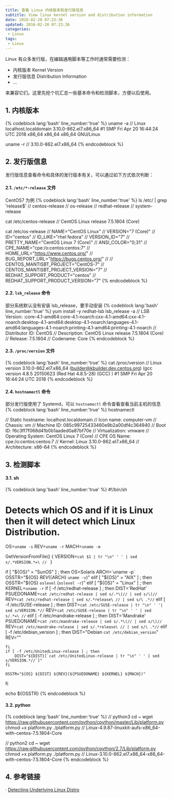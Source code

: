 ```yaml
---
title: 查看 Linux 内核版本和发行版信息
subtitle: View linux kernel version and distribution information
date: 2016-02-20 07:23:36
updated: 2016-02-20 07:23:36
categories:
 - Linux
tags:
 - Linux
---
```


Linux 有众多发行版，在编辑通用脚本等工作时通常需要检测：
- 内核版本 Kernel Version 
- 发行版信息 Distribution Information
- ...

来兼容它们。这里先挖个坑汇总一些基本命令和检测脚本，方便以后使用。

<!--more-->

## 1. 内核版本
{% codeblock lang:'bash' line_number:'true' %}
uname -a
// Linux localhost.localdomain 3.10.0-862.el7.x86_64 #1 SMP Fri Apr 20 16:44:24 UTC 2018 x86_64 x86_64 x86_64 GNU/Linux

uname -r
// 3.10.0-862.el7.x86_64
{% endcodeblock %}

## 2. 发行版信息
发行版信息查看命令和具体的发行版本有关，可以通过如下方式依次判断：
#### 2.1. `/etc/*-release` 文件
CentOS7 为例
{% codeblock lang:'bash' line_number:'true' %}
ls /etc/ | grep 'release$'
// centos-release
// os-release
// redhat-release
// system-release

cat /etc/centos-release
// CentOS Linux release 7.5.1804 (Core)

cat /etc/os-release
// NAME="CentOS Linux"
// VERSION="7 (Core)"
// ID="centos"
// ID_LIKE="rhel fedora"
// VERSION_ID="7"
// PRETTY_NAME="CentOS Linux 7 (Core)"
// ANSI_COLOR="0;31"
// CPE_NAME="cpe:/o:centos:centos:7"
// HOME_URL="https://www.centos.org/"
// BUG_REPORT_URL="https://bugs.centos.org/"
// 
// CENTOS_MANTISBT_PROJECT="CentOS-7"
// CENTOS_MANTISBT_PROJECT_VERSION="7"
// REDHAT_SUPPORT_PRODUCT="centos"
// REDHAT_SUPPORT_PRODUCT_VERSION="7"
{% endcodeblock %}

<!--more-->

#### 2.2. `lsb_release` 命令
部分系统默认没有安装 lsb_release，要手动安装
{% codeblock lang:'bash' line_number:'true' %}
yum install -y redhat-lsb
lsb_release -a
// LSB Version:	:core-4.1-amd64:core-4.1-noarch:cxx-4.1-amd64:cxx-4.1-noarch:desktop-4.1-amd64:desktop-4.1-noarch:languages-4.1-amd64:languages-4.1-noarch:printing-4.1-amd64:printing-4.1-noarch
// Distributor ID:	CentOS
// Description:	CentOS Linux release 7.5.1804 (Core)
// Release:	7.5.1804
// Codename:	Core
{% endcodeblock %}

#### 2.3. `/proc/version` 文件
{% codeblock lang:'bash' line_number:'true' %}
cat /proc/version
// Linux version 3.10.0-862.el7.x86_64 (builder@kbuilder.dev.centos.org) (gcc version 4.8.5 20150623 (Red Hat 4.8.5-28) (GCC) ) #1 SMP Fri Apr 20 16:44:24 UTC 2018
{% endcodeblock %}

#### 2.4. `hostnamectl` 命令
部分发行版使用了 Systemd，可以 `hostnamectl` 命令查看查看当前主机的信息
{% codeblock lang:'bash' line_number:'true' %}
hostnamectl

//    Static hostname: localhost.localdomain
//          Icon name: computer-vm
//            Chassis: vm
//         Machine ID: 085c99725433460e9b2a00df4c364940
//            Boot ID: f6c3ff7f068d41b0b1aaded0a87bf70e
//     Virtualization: vmware
//   Operating System: CentOS Linux 7 (Core)
//        CPE OS Name: cpe:/o:centos:centos:7
//             Kernel: Linux 3.10.0-862.el7.x86_64
//       Architecture: x86-64
{% endcodeblock %}


## 3. 检测脚本
#### 3.1. sh
{% codeblock lang:'bash' line_number:'true' %}
#!/bin/sh
# Detects which OS and if it is Linux then it will detect which Linux Distribution.

OS=`uname -s`
REV=`uname -r`
MACH=`uname -m`

GetVersionFromFile()
{
	VERSION=`cat $1 | tr "\n" ' ' | sed s/.*VERSION.*=\ // `
}

if [ "${OS}" = "SunOS" ] ; then
	OS=Solaris
	ARCH=`uname -p`	
	OSSTR="${OS} ${REV}(${ARCH} `uname -v`)"
elif [ "${OS}" = "AIX" ] ; then
	OSSTR="${OS} `oslevel` (`oslevel -r`)"
elif [ "${OS}" = "Linux" ] ; then
	KERNEL=`uname -r`
	if [ -f /etc/redhat-release ] ; then
		DIST='RedHat'
		PSUEDONAME=`cat /etc/redhat-release | sed s/.*\(// | sed s/\)//`
		REV=`cat /etc/redhat-release | sed s/.*release\ // | sed s/\ .*//`
	elif [ -f /etc/SUSE-release ] ; then
		DIST=`cat /etc/SUSE-release | tr "\n" ' '| sed s/VERSION.*//`
		REV=`cat /etc/SUSE-release | tr "\n" ' ' | sed s/.*=\ //`
	elif [ -f /etc/mandrake-release ] ; then
		DIST='Mandrake'
		PSUEDONAME=`cat /etc/mandrake-release | sed s/.*\(// | sed s/\)//`
		REV=`cat /etc/mandrake-release | sed s/.*release\ // | sed s/\ .*//`
	elif [ -f /etc/debian_version ] ; then
		DIST="Debian `cat /etc/debian_version`"
		REV=""

	fi
	if [ -f /etc/UnitedLinux-release ] ; then
		DIST="${DIST}[`cat /etc/UnitedLinux-release | tr "\n" ' ' | sed s/VERSION.*//`]"
	fi
	
	OSSTR="${OS} ${DIST} ${REV}(${PSUEDONAME} ${KERNEL} ${MACH})"

fi


echo ${OSSTR}
{% endcodeblock %}

#### 3.2. python
{% codeblock lang:'bash' line_number:'true' %}
// python3
cd ~
wget https://raw.githubusercontent.com/python/cpython/master/Lib/platform.py
chmod +x platform.py
./platform.py
// Linux-4.9.87-linuxkit-aufs-x86_64-with-centos-7.5.1804-Core

// python2
cd ~
wget https://raw.githubusercontent.com/python/cpython/2.7/Lib/platform.py
chmod +x platform.py
./platform.py
// Linux-3.10.0-862.el7.x86_64-x86_64-with-centos-7.5.1804-Core
{% endcodeblock %}

## 4. 参考链接
· [Detecting Underlying Linux Distro][]

[Detecting Underlying Linux Distro]: https://www.novell.com/coolsolutions/feature/11251.html
